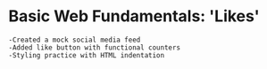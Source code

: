 # Basic Web Fundamentals: 'Likes'


    -Created a mock social media feed
    -Added like button with functional counters
    -Styling practice with HTML indentation